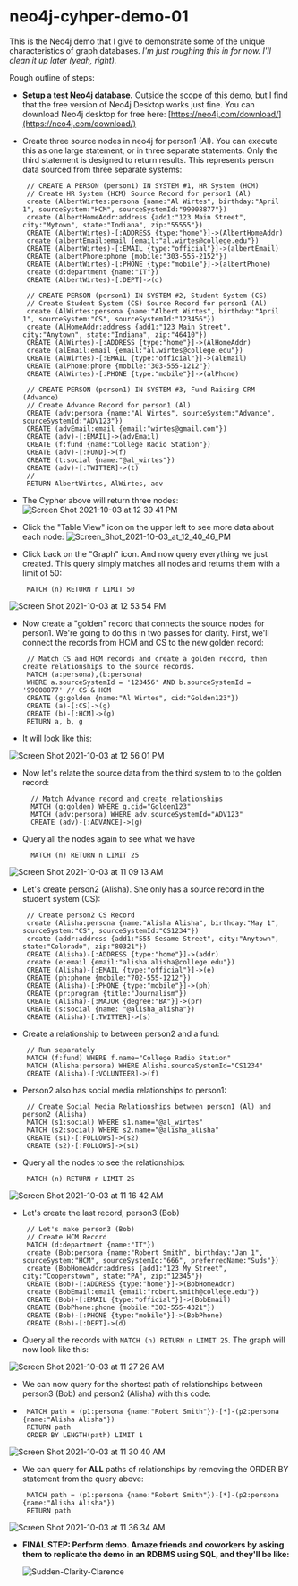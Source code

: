 # neo4j-cyhper-demo-01
This is the Neo4j demo that I give to demonstrate some of the unique characteristics of graph databases. *I'm just roughing this in for now. I'll clean it up later (yeah, right).*

Rough outline of steps:

 - **Setup a test Neo4j database.** Outside the scope of this demo, but I find that the free version of Neo4j Desktop works just fine. You can download Neo4j desktop for free here: [https://neo4j.com/download/](https://neo4j.com/download/)
 - Create three source nodes in neo4j for person1 (Al). You can execute this as one large statement, or in three separate statements. Only the third statement is designed to return results. This represents person data sourced from three separate systems:

        // CREATE A PERSON (person1) IN SYSTEM #1, HR System (HCM)
        // Create HR System (HCM) Source Record for person1 (Al)
        create (AlbertWirtes:persona {name:"Al Wirtes", birthday:"April 1", sourceSystem:"HCM", sourceSystemId:"99008877"})
        create (AlbertHomeAddr:address {add1:"123 Main Street", city:"Mytown", state:"Indiana", zip:"55555"})
        CREATE (AlbertWirtes)-[:ADDRESS {type:"home"}]->(AlbertHomeAddr)
        create (albertEmail:email {email:"al.wirtes@college.edu"})
        CREATE (AlbertWirtes)-[:EMAIL {type:"official"}]->(albertEmail)
        CREATE (albertPhone:phone {mobile:"303-555-2152"})
        CREATE (AlbertWirtes)-[:PHONE {type:"mobile"}]->(albertPhone)
        create (d:department {name:"IT"})
        CREATE (AlbertWirtes)-[:DEPT]->(d)
        
        // CREATE PERSON (person1) IN SYSTEM #2, Student System (CS)
        // Create Student System (CS) Source Record for person1 (Al)
        create (AlWirtes:persona {name:"Albert Wirtes", birthday:"April 1", sourceSystem:"CS", sourceSystemId:"123456"})
        create (AlHomeAddr:address {add1:"123 Main Street", city:"Anytown", state:"Indiana", zip:"46410"})
        CREATE (AlWirtes)-[:ADDRESS {type:"home"}]->(AlHomeAddr)
        create (alEmail:email {email:"al.wirtes@college.edu"})
        CREATE (AlWirtes)-[:EMAIL {type:"official"}]->(alEmail)
        CREATE (alPhone:phone {mobile:"303-555-1212"})
        CREATE (AlWirtes)-[:PHONE {type:"mobile"}]->(alPhone)
        
        // CREATE PERSON (person1) IN SYSTEM #3, Fund Raising CRM (Advance)
        // Create Advance Record for person1 (Al)
        CREATE (adv:persona {name:"Al Wirtes", sourceSystem:"Advance", sourceSystemId:"ADV123"})
        CREATE (advEmail:email {email:"wirtes@gmail.com"})
        CREATE (adv)-[:EMAIL]->(advEmail)
        CREATE (f:fund {name:"College Radio Station"})
        CREATE (adv)-[:FUND]->(f)
        CREATE (t:social {name:"@al_wirtes"})
        CREATE (adv)-[:TWITTER]->(t)
        //
        RETURN AlbertWirtes, AlWirtes, adv

 - The Cypher above will return three nodes:
![Screen Shot 2021-10-03 at 12 39 41 PM](https://user-images.githubusercontent.com/11652957/135767133-0d7f7dbd-5a2f-453f-a681-f853208a8fc0.png)

 - Click the "Table View" icon on the upper left to see more data about each node:
![Screen_Shot_2021-10-03_at_12_40_46_PM](https://user-images.githubusercontent.com/11652957/135767202-72342ae2-8284-47f7-934d-4673f0426b06.png)

 - Click back on the "Graph" icon. And now query everything we just created. This query simply matches all nodes and returns them with a limit of 50:

        MATCH (n) RETURN n LIMIT 50
        
![Screen Shot 2021-10-03 at 12 53 54 PM](https://user-images.githubusercontent.com/11652957/135767561-ffaec88e-da05-4d40-b3f7-5a55f7d27978.png)

 - Now create a "golden" record that connects the source nodes for person1. We're going to do this in two passes for clarity. First, we'll connect the records from HCM and CS to the new golden record:

        // Match CS and HCM records and create a golden record, then create relationships to the source records.
        MATCH (a:persona),(b:persona)
        WHERE a.sourceSystemId = '123456' AND b.sourceSystemId = '99008877' // CS & HCM
        CREATE (g:golden {name:"Al Wirtes", cid:"Golden123"})
        CREATE (a)-[:CS]->(g)
        CREATE (b)-[:HCM]->(g)
        RETURN a, b, g

 - It will look like this:

![Screen Shot 2021-10-03 at 12 56 01 PM](https://user-images.githubusercontent.com/11652957/135767612-ba36e69c-4e1a-439d-b103-5426f8d18f26.png)

- Now let's relate the source data from the third system to to the golden record:

        // Match Advance record and create relationships
        MATCH (g:golden) WHERE g.cid="Golden123"
        MATCH (adv:persona) WHERE adv.sourceSystemId="ADV123"
        CREATE (adv)-[:ADVANCE]->(g)
        
- Query all the nodes again to see what we have

        MATCH (n) RETURN n LIMIT 25

![Screen Shot 2021-10-03 at 11 09 13 AM](https://user-images.githubusercontent.com/11652957/135764383-9850db1e-9aad-47ec-83c3-9c9bb961f9f3.png)

 - Let's create person2 (Alisha). She only has a source record in the student system (CS):

        // Create person2 CS Record
        create (Alisha:persona {name:"Alisha Alisha", birthday:"May 1", sourceSystem:"CS", sourceSystemId:"CS1234"})
        create (addr:address {add1:"555 Sesame Street", city:"Anytown", state:"Colorado", zip:"80321"})
        CREATE (Alisha)-[:ADDRESS {type:"home"}]->(addr)
        create (e:email {email:"alisha.alisha@college.edu"})
        CREATE (Alisha)-[:EMAIL {type:"official"}]->(e)
        CREATE (ph:phone {mobile:"702-555-1212"})
        CREATE (Alisha)-[:PHONE {type:"mobile"}]->(ph)
        CREATE (pr:program {title:"Journalism"})
        CREATE (Alisha)-[:MAJOR {degree:"BA"}]->(pr)
        CREATE (s:social {name: "@alisha_alisha"})
        CREATE (Alisha)-[:TWITTER]->(s)

 - Create a relationship to between person2 and a fund:

        // Run separately
        MATCH (f:fund) WHERE f.name="College Radio Station"
        MATCH (Alisha:persona) WHERE Alisha.sourceSystemId="CS1234"
        CREATE (Alisha)-[:VOLUNTEER]->(f)

 - Person2 also has social media relationships to person1:

        // Create Social Media Relationships between person1 (Al) and person2 (Alisha)
        MATCH (s1:social) WHERE s1.name="@al_wirtes"
        MATCH (s2:social) WHERE s2.name="@alisha_alisha"
        CREATE (s1)-[:FOLLOWS]->(s2)
        CREATE (s2)-[:FOLLOWS]->(s1)

 - Query all the nodes to see the relationships:

        MATCH (n) RETURN n LIMIT 25

![Screen Shot 2021-10-03 at 11 16 42 AM](https://user-images.githubusercontent.com/11652957/135764646-fb2a1e57-2fca-458e-9eca-0464630f79d2.png)

 - Let's create the last record, person3 (Bob)

        // Let's make person3 (Bob)
        // Create HCM Record
        MATCH (d:department {name:"IT"})
        create (Bob:persona {name:"Robert Smith", birthday:"Jan 1", sourceSystem:"HCM", sourceSystemId:"666", preferredName:"Suds"})
        create (BobHomeAddr:address {add1:"123 My Street", city:"Cooperstown", state:"PA", zip:"12345"})
        CREATE (Bob)-[:ADDRESS {type:"home"}]->(BobHomeAddr)
        create (BobEmail:email {email:"robert.smith@college.edu"})
        CREATE (Bob)-[:EMAIL {type:"official"}]->(BobEmail)
        CREATE (BobPhone:phone {mobile:"303-555-4321"})
        CREATE (Bob)-[:PHONE {type:"mobile"}]->(BobPhone)
        CREATE (Bob)-[:DEPT]->(d)

 - Query all the records with `MATCH (n) RETURN n LIMIT 25`. The graph will now look like this:

![Screen Shot 2021-10-03 at 11 27 26 AM](https://user-images.githubusercontent.com/11652957/135764883-755a9328-d8a8-43d0-bb9e-ca18dd47f41b.png)
 - We can now query for the shortest path of relationships between person3 (Bob) and person2 (Alisha) with this code:
 - 
        MATCH path = (p1:persona {name:"Robert Smith"})-[*]-(p2:persona {name:"Alisha Alisha"})
        RETURN path
        ORDER BY LENGTH(path) LIMIT 1
        
 ![Screen Shot 2021-10-03 at 11 30 40 AM](https://user-images.githubusercontent.com/11652957/135765019-d33c0106-ca33-408d-b1a8-77ce811797e9.png)

 - We can query for **ALL** paths of relationships by removing the ORDER BY statement from the query above:
 
        MATCH path = (p1:persona {name:"Robert Smith"})-[*]-(p2:persona {name:"Alisha Alisha"})
        RETURN path
        
![Screen Shot 2021-10-03 at 11 36 34 AM](https://user-images.githubusercontent.com/11652957/135765157-50c059e4-15c9-4cea-9ed5-39a5cff6ce88.png)

 - **FINAL STEP: Perform demo. Amaze friends and coworkers by asking them to replicate the demo in an RDBMS using SQL, and they'll be like:**

    ![Sudden-Clarity-Clarence](https://user-images.githubusercontent.com/11652957/135769271-29526ca5-5d0d-49b8-99ec-22ef9c459e12.jpg)
